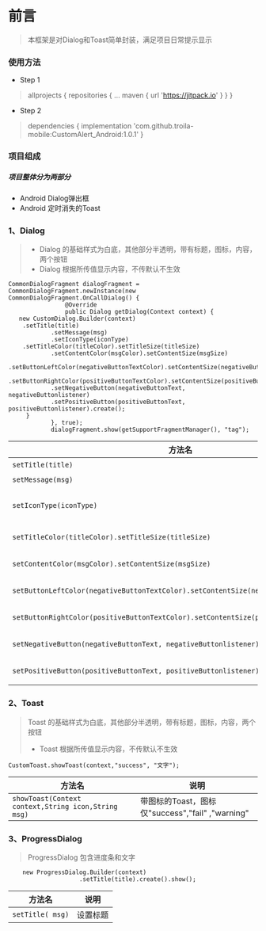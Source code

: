 # 前言
>本框架是对Dialog和Toast简单封装，满足项目日常提示显示
### 使用方法
* Step 1
 > allprojects {
		repositories {
			...
			maven { url 'https://jitpack.io' }
		}
	}
* Step 2
 > dependencies {
	        implementation 'com.github.troila-mobile:CustomAlert_Android:1.0.1'
	}
### 项目组成
##### 项目整体分为两部分
* Android Dialog弹出框
* Android 定时消失的Toast

### 1、Dialog
>* Dialog 的基础样式为白底，其他部分半透明，带有标题，图标，内容，两个按钮
>* Dialog 根据所传值显示内容，不传默认不生效
>
 	CommonDialogFragment dialogFragment = CommonDialogFragment.newInstance(new CommonDialogFragment.OnCallDialog() {
                    @Override
                    public Dialog getDialog(Context context) {
       new CustomDialog.Builder(context)
		.setTitle(title)
                .setMessage(msg)
                .setIconType(iconType)
		.setTitleColor(titleColor).setTitleSize(titleSize)
                .setContentColor(msgColor).setContentSize(msgSize)
                .setButtonLeftColor(negativeButtonTextColor).setContentSize(negativeButtonTextSize)
                .setButtonRightColor(positiveButtonTextColor).setContentSize(positiveButtonTextSize)
                .setNegativeButton(negativeButtonText, negativeButtonlistener)
                .setPositiveButton(positiveButtonText, positiveButtonlistener).create();
		 }
                }, true);
                dialogFragment.show(getSupportFragmentManager(), "tag");
   
| 方法名 | 说明 | 
| - | - | 
|`setTitle(title)`| 设置标题|
| `setMessage(msg)` | 设置内容 |
| `setIconType(iconType)` | 设置图标仅"success","fail" ,"warning" |
| `setTitleColor(titleColor).setTitleSize(titleSize)` | 设置标题的样式，颜色字体|
| `setContentColor(msgColor).setContentSize(msgSize)` | 设置内容的样式，颜色字体|
| `setButtonLeftColor(negativeButtonTextColor).setContentSize(negativeButtonTextSize)` | 设置左边按钮的样式，颜色字体|
| `setButtonRightColor(positiveButtonTextColor).setContentSize(positiveButtonTextSize)` | 设置右边按钮的样式，颜色字体|
| `setNegativeButton(negativeButtonText, negativeButtonlistener)` | 设置按钮文字和事件|
| `setPositiveButton(positiveButtonText, positiveButtonlistener)` | 设置按钮文字和事件|
### 2、Toast
>Toast 的基础样式为白底，其他部分半透明，带有标题，图标，内容，两个按钮
>* Toast 根据所传值显示内容，不传默认不生效
>
	CustomToast.showToast(context,"success", "文字");
| 方法名 | 说明 | 
| - | - | 
| `showToast(Context context,String icon,String msg)` | 带图标的Toast，图标仅"success","fail" ,"warning"  |
### 3、ProgressDialog
>ProgressDialog 包含进度条和文字
>
 		new ProgressDialog.Builder(context)
                        .setTitle(title).create().show();
| 方法名 | 说明 | 
| - | - | 
|`setTitle( msg)`| 设置标题|





